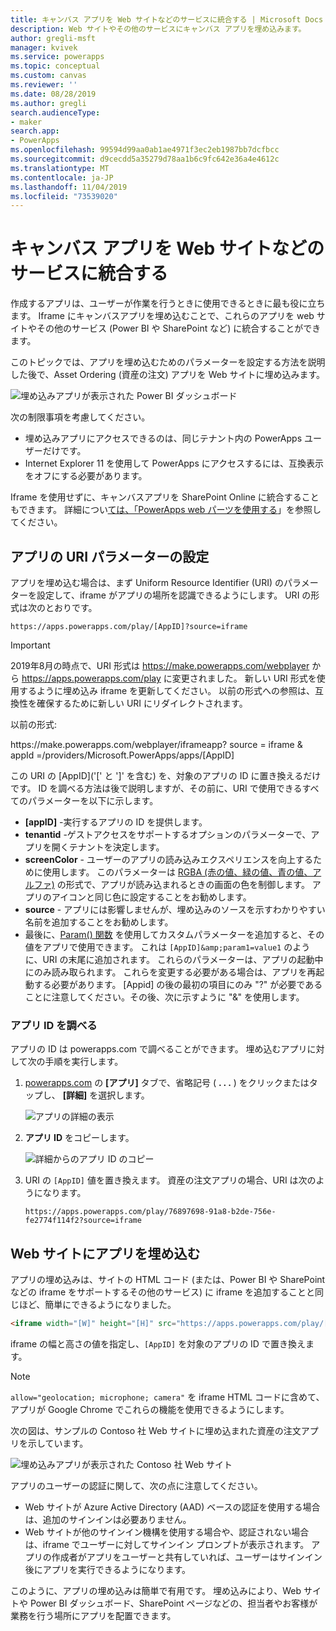 ```yaml
---
title: キャンバス アプリを Web サイトなどのサービスに統合する | Microsoft Docs
description: Web サイトやその他のサービスにキャンバス アプリを埋め込みます。
author: gregli-msft
manager: kvivek
ms.service: powerapps
ms.topic: conceptual
ms.custom: canvas
ms.reviewer: ''
ms.date: 08/28/2019
ms.author: gregli
search.audienceType:
- maker
search.app:
- PowerApps
ms.openlocfilehash: 99594d99aa0ab1ae4971f3ec2eb1987bb7dcfbcc
ms.sourcegitcommit: d9cecdd5a35279d78aa1b6c9fc642e36a4e4612c
ms.translationtype: MT
ms.contentlocale: ja-JP
ms.lasthandoff: 11/04/2019
ms.locfileid: "73539020"
---
```

# <a name="integrate-canvas-apps-into-websites-and-other-services"></a>キャンバス アプリを Web サイトなどのサービスに統合する
作成するアプリは、ユーザーが作業を行うときに使用できるときに最も役に立ちます。 Iframe にキャンバスアプリを埋め込むことで、これらのアプリを web サイトやその他のサービス (Power BI や SharePoint など) に統合することができます。

このトピックでは、アプリを埋め込むためのパラメーターを設定する方法を説明した後で、Asset Ordering (資産の注文) アプリを Web サイトに埋め込みます。

![埋め込みアプリが表示された Power BI ダッシュボード](./media/embed-apps-dev/embed-dashboard.png)

次の制限事項を考慮してください。

- 埋め込みアプリにアクセスできるのは、同じテナント内の PowerApps ユーザーだけです。
- Internet Explorer 11 を使用して PowerApps にアクセスするには、互換表示をオフにする必要があります。

Iframe を使用せずに、キャンバスアプリを SharePoint Online に統合することもできます。 詳細につい[ては、「PowerApps web パーツを使用する](https://support.office.com/article/use-the-powerapps-web-part-6285f05e-e441-408a-99d7-aa688195cd1c)」を参照してください。

## <a name="set-uri-parameters-for-your-app"></a>アプリの URI パラメーターの設定
アプリを埋め込む場合は、まず Uniform Resource Identifier (URI) のパラメーターを設定して、iframe がアプリの場所を認識できるようにします。 URI の形式は次のとおりです。

```
https://apps.powerapps.com/play/[AppID]?source=iframe
```

> [!IMPORTANT]
> 2019年8月の時点で、URI 形式は https://make.powerapps.com/webplayer から https://apps.powerapps.com/play に変更されました。 新しい URI 形式を使用するように埋め込み iframe を更新してください。 以前の形式への参照は、互換性を確保するために新しい URI にリダイレクトされます。
>
> 以前の形式:
> 
> https\://make.powerapps.com/webplayer/iframeapp? source = iframe & appId =/providers/Microsoft.PowerApps/apps/[AppID]

この URI の [AppID]\('[' と ']' を含む) を、対象のアプリの ID に置き換えるだけです。 ID を調べる方法は後で説明しますが、その前に、URI で使用できるすべてのパラメーターを以下に示します。

* **[appID]** -実行するアプリの ID を提供します。
* **tenantid** -ゲストアクセスをサポートするオプションのパラメーターで、アプリを開くテナントを決定します。 
* **screenColor** - ユーザーのアプリの読み込みエクスペリエンスを向上するために使用します。 このパラメーターは [RGBA (赤の値、緑の値、青の値、アルファ)](../canvas-apps/functions/function-colors.md) の形式で、アプリが読み込まれるときの画面の色を制御します。 アプリのアイコンと同じ色に設定することをお勧めします。
* **source** - アプリには影響しませんが、埋め込みのソースを示すわかりやすい名前を追加することをお勧めします。
* 最後に、[Param() 関数](../canvas-apps/functions/function-param.md) を使用してカスタムパラメーターを追加すると、その値をアプリで使用できます。 これは `[AppID]&amp;param1=value1` のように、URI の末尾に追加されます。 これらのパラメーターは、アプリの起動中にのみ読み取られます。 これらを変更する必要がある場合は、アプリを再起動する必要があります。 [Appid] の後の最初の項目にのみ "?" が必要であることに注意してください。その後、次に示すように "&" を使用します。 

### <a name="get-the-app-id"></a>アプリ ID を調べる
アプリの ID は powerapps.com で調べることができます。 埋め込むアプリに対して次の手順を実行します。

1. [powerapps.com](https://powerapps.microsoft.com) の **[アプリ]** タブで、省略記号 ( **. . .** ) をクリックまたはタップし、 **[詳細]** を選択します。
   
    ![アプリの詳細の表示](./media/embed-apps-dev/details.png)
1. **アプリ ID** をコピーします。
   
    ![詳細からのアプリ ID のコピー](./media/embed-apps-dev/app-id.png)
1. URI の `[AppID]` 値を置き換えます。 資産の注文アプリの場合、URI は次のようになります。
   
    ```
    https://apps.powerapps.com/play/76897698-91a8-b2de-756e-fe2774f114f2?source=iframe
    ```

## <a name="embed-your-app-in-a-website"></a>Web サイトにアプリを埋め込む
アプリの埋め込みは、サイトの HTML コード (または、Power BI や SharePoint などの iframe をサポートするその他のサービス) に iframe を追加することと同じほど、簡単にできるようになりました。

```html
<iframe width="[W]" height="[H]" src="https://apps.powerapps.com/play/[AppID]?source=website&screenColor=rgba(165,34,55,1)" allow="geolocation; microphone; camera"/>
```

iframe の幅と高さの値を指定し、`[AppID]` を対象のアプリの ID で置き換えます。

> [!NOTE]
> `allow="geolocation; microphone; camera"` を iframe HTML コードに含めて、アプリが Google Chrome でこれらの機能を使用できるようにします。

次の図は、サンプルの Contoso 社 Web サイトに埋め込まれた資産の注文アプリを示しています。

![埋め込みアプリが表示された Contoso 社 Web サイト](./media/embed-apps-dev/contoso-website.png)

アプリのユーザーの認証に関して、次の点に注意してください。

- Web サイトが Azure Active Directory (AAD) ベースの認証を使用する場合は、追加のサインインは必要ありません。
- Web サイトが他のサインイン機構を使用する場合や、認証されない場合は、iframe でユーザーに対してサインイン プロンプトが表示されます。 アプリの作成者がアプリをユーザーと共有していれば、ユーザーはサインイン後にアプリを実行できるようになります。

このように、アプリの埋め込みは簡単で有用です。 埋め込みにより、Web サイトや Power BI ダッシュボード、SharePoint ページなどの、担当者やお客様が業務を行う場所にアプリを配置できます。

